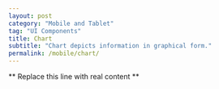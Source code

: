 ```yaml
---
layout: post
category: "Mobile and Tablet"
tag: "UI Components"
title: Chart
subtitle: "Chart depicts information in graphical form."
permalink: /mobile/chart/
---
```


** Replace this line with real content **
